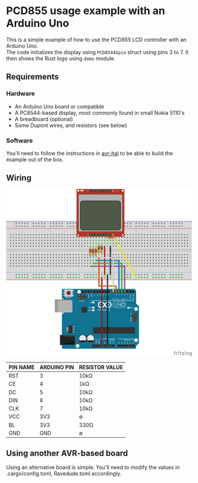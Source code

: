 # PCD855 usage example with an Arduino Uno

This is a simple example of how to use the PCD855 LCD controller with an Arduino Uno. \
The code initializes the display using `PCD8544Gpio` struct using pins 3 to 7.
It then shows the Rust logo using `demo` module.

## Requirements

### Hardware
- An Arduino Uno board or compatible
- A PC8544-based display, most commonly found in small Nokia 5110's 
- A breadboard (optional)
- Some Dupont wires, and resistors (see below)

### Software
You'll need to follow the instructions in [avr-hal](https://github.com/Rahix/avr-hal#quickstart)
to be able to build the example out of the box.

## Wiring

![alt text](fritzing.png "Wiring diagram for the example")

| PIN NAME  | ARDUINO PIN  | RESISTOR VALUE |
|-----------|------------- |----------------|
| RST       | 3            | 10kΩ           |
| CE        | 4            | 1kΩ            |
| DC        | 5            | 10kΩ           |
| DIN       | 6            | 10kΩ           |
| CLK       | 7            | 10kΩ           |
| VCC       | 3V3          | ∅              |
| BL        | 3V3          | 330Ω           |
| GND       | GND          | ∅              |

## Using another AVR-based board

Using an alternative board is simple. You'll need to modify the values in .cargo/config.toml, Ravedude.toml accordingly.

